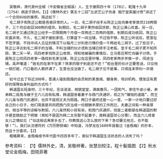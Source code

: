       吴敬梓，清代滁州全椒（今安徽省全椒县）人，生于康熙四十年（1701），乾隆十九年（1754）病逝于扬州。【1】《儒林外史》第五十二回”比武艺公子伤身 毁厅堂英雄讨债“讲述了一个合同纠纷的案例，简述如下：
      毛二胡子和陈正公都是吝啬异常的人。一日，毛二胡子经手从陈正公处向秦老爹放贷210两银子，三个月后收回300两的借贷。到期后，毛二胡子果然收回贷款，陈正公满心欢喜。另一日，毛二胡子又通过陈正公经手一宗限期两个月借一百两还二百两的借款，到期后成功收回，陈正公欢喜异常。不久，毛二胡子接到家信，打算盘下一间当铺，不过钱不够，陈正公听说后，愿意在不签字据、不找中间人见证的情况下以每月二分利息行情价借一千两给毛二胡子。过了些日子，陈正公寻访到毛二胡子的当铺，不料当铺的伙计谎称当铺已转手汪老板，至于毛二胡子更不知所踪。第二天一早，凤四老爹找陈正公收债，得知他被骗的事情后，立马答应帮忙向骗子讨债。于是陈正公同凤四老爹一路找到毛家当铺，陈正公在店里吵嚷，凤四老爹两步并做一步，闯进当铺，高声嚷道：“姓毛的在家不在家？陈家的银子到底还不还？”柜台里的伙计正要答话，只见他一顿打砸，门口看的人都挤满了，生意也没法做了。毛二胡子见不是事，只得连本带利一并偿还。
      如今过去了将近300年，普通人碰到跑路的会员制的美食城、健身房、培训机构、理发店有更好的保障自身利益的方式吗？
      韩道国五短身材，三十年纪，言谈滚滚，相貌堂堂，满面春风，一团和气，家住牛皮小巷，弟弟韩二捣鬼与嫂子王六儿旧有私情，韩道国舍着妻子与西门庆通奸，视之为“赚钱的道路”，而王六儿虽与西门庆通奸，也并不就视丈夫为陌路，两口子最终还是一心一意、一家一计地只要过好自己的小日子，他们简直是共同把西门庆当成一份报酬丰厚的工作而已，夫妻之间有一种亲厚的、相当平等的谅解与默契。六儿虽然和小叔有染，和西门庆通奸，但是二者都是在韩道国的默许甚至鼓励之下明做（焉知不是因为韩二太穷娶不起妻子，故韩道国甘心分惠），而且六儿疼爱女儿之情如见（“似这般远离家乡去了，你教我这心怎么放的下来？急切要见他见，也不能够！”）。我们从沈德符的《万历野获编》中知道，冯梦龙在1609年就看过《金瓶梅》的抄本，而且十分喜欢。【2】
      粗略算来，金瓶梅成书年代距今四百多年了，类似于韩道国生活状态的人消失了吗？
参考资料：
【1】儒林外史，清，吴敬梓著，张慧剑校注，程十髮插图
【2】秋水堂论金瓶梅，田晓菲著